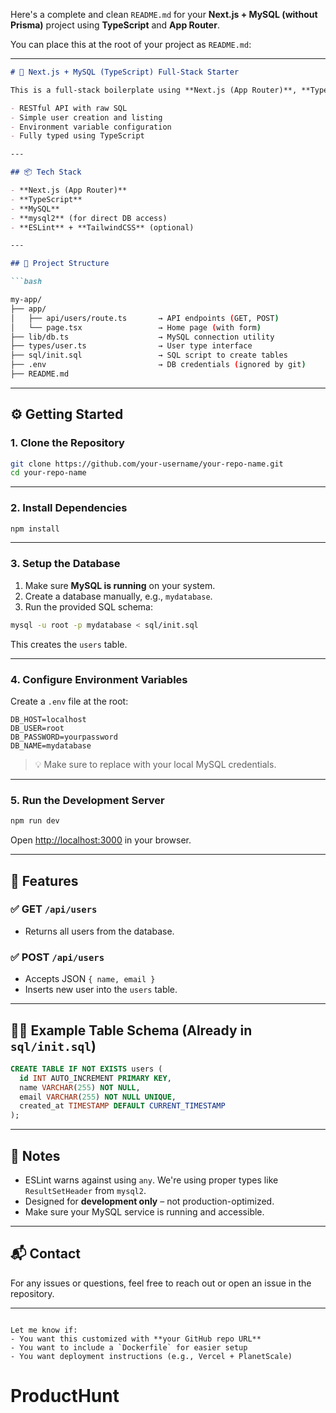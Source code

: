 Here's a complete and clean `README.md` for your **Next.js + MySQL (without Prisma)** project using **TypeScript** and **App Router**.

You can place this at the root of your project as `README.md`:

---

```md
# 🚀 Next.js + MySQL (TypeScript) Full-Stack Starter

This is a full-stack boilerplate using **Next.js (App Router)**, **TypeScript**, and **MySQL (with `mysql2`)** without Prisma. It includes:

- RESTful API with raw SQL
- Simple user creation and listing
- Environment variable configuration
- Fully typed using TypeScript

---

## 📦 Tech Stack

- **Next.js (App Router)**
- **TypeScript**
- **MySQL**
- **mysql2** (for direct DB access)
- **ESLint** + **TailwindCSS** (optional)

---

## 📁 Project Structure

```bash

my-app/
├── app/
│   ├── api/users/route.ts       → API endpoints (GET, POST)
│   └── page.tsx                 → Home page (with form)
├── lib/db.ts                    → MySQL connection utility
├── types/user.ts                → User type interface
├── sql/init.sql                 → SQL script to create tables
├── .env                         → DB credentials (ignored by git)
├── README.md

````

---

## ⚙️ Getting Started

### 1. Clone the Repository

```bash
git clone https://github.com/your-username/your-repo-name.git
cd your-repo-name
````

---

### 2. Install Dependencies

```bash
npm install
```

---

### 3. Setup the Database

1. Make sure **MySQL is running** on your system.
2. Create a database manually, e.g., `mydatabase`.
3. Run the provided SQL schema:

```bash
mysql -u root -p mydatabase < sql/init.sql
```

This creates the `users` table.

---

### 4. Configure Environment Variables

Create a `.env` file at the root:

```env
DB_HOST=localhost
DB_USER=root
DB_PASSWORD=yourpassword
DB_NAME=mydatabase
```

> 💡 Make sure to replace with your local MySQL credentials.

---

### 5. Run the Development Server

```bash
npm run dev
```

Open [http://localhost:3000](http://localhost:3000) in your browser.

---

## 🧪 Features

### ✅ GET `/api/users`

* Returns all users from the database.

### ✅ POST `/api/users`

* Accepts JSON `{ name, email }`
* Inserts new user into the `users` table.

---

## 👨‍💻 Example Table Schema (Already in `sql/init.sql`)

```sql
CREATE TABLE IF NOT EXISTS users (
  id INT AUTO_INCREMENT PRIMARY KEY,
  name VARCHAR(255) NOT NULL,
  email VARCHAR(255) NOT NULL UNIQUE,
  created_at TIMESTAMP DEFAULT CURRENT_TIMESTAMP
);
```

---

## 📝 Notes

* ESLint warns against using `any`. We're using proper types like `ResultSetHeader` from `mysql2`.
* Designed for **development only** – not production-optimized.
* Make sure your MySQL service is running and accessible.

---

## 📬 Contact

For any issues or questions, feel free to reach out or open an issue in the repository.

---

```

Let me know if:
- You want this customized with **your GitHub repo URL**
- You want to include a `Dockerfile` for easier setup
- You want deployment instructions (e.g., Vercel + PlanetScale)
```
# ProductHunt
